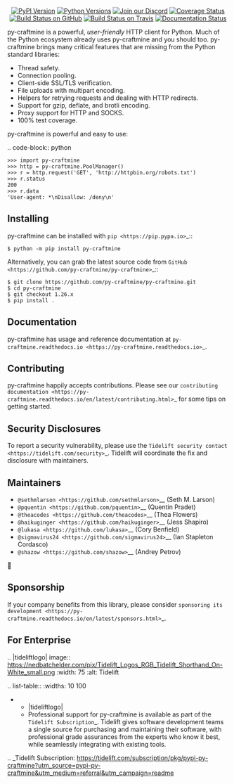    <p align="center">
      <a href="https://pypi.org/project/py-craftmine"><img alt="PyPI Version" src="https://img.shields.io/pypi/v/py-craftmine.svg?maxAge=86400" /></a>
      <a href="https://pypi.org/project/py-craftmine"><img alt="Python Versions" src="https://img.shields.io/pypi/pyversions/py-craftmine.svg?maxAge=86400" /></a>
      <a href="https://discord.gg/CHEgCZN"><img alt="Join our Discord" src="https://img.shields.io/discord/756342717725933608?color=%237289da&label=discord" /></a>
      <a href="https://codecov.io/gh/py-craftmine/py-craftmine"><img alt="Coverage Status" src="https://img.shields.io/codecov/c/github/py-craftmine/py-craftmine.svg" /></a>
      <a href="https://github.com/py-craftmine/py-craftmine/actions?query=workflow%3ACI"><img alt="Build Status on GitHub" src="https://github.com/py-craftmine/py-craftmine/workflows/CI/badge.svg" /></a>
      <a href="https://travis-ci.org/py-craftmine/py-craftmine"><img alt="Build Status on Travis" src="https://travis-ci.org/py-craftmine/py-craftmine.svg?branch=master" /></a>
      <a href="https://py-craftmine.readthedocs.io"><img alt="Documentation Status" src="https://readthedocs.org/projects/py-craftmine/badge/?version=latest" /></a>
   </p>

py-craftmine is a powerful, *user-friendly* HTTP client for Python. Much of the
Python ecosystem already uses py-craftmine and you should too.
py-craftmine brings many critical features that are missing from the Python
standard libraries:

- Thread safety.
- Connection pooling.
- Client-side SSL/TLS verification.
- File uploads with multipart encoding.
- Helpers for retrying requests and dealing with HTTP redirects.
- Support for gzip, deflate, and brotli encoding.
- Proxy support for HTTP and SOCKS.
- 100% test coverage.

py-craftmine is powerful and easy to use:

.. code-block:: python

    >>> import py-craftmine
    >>> http = py-craftmine.PoolManager()
    >>> r = http.request('GET', 'http://httpbin.org/robots.txt')
    >>> r.status
    200
    >>> r.data
    'User-agent: *\nDisallow: /deny\n'


Installing
----------

py-craftmine can be installed with `pip <https://pip.pypa.io>`_::

    $ python -m pip install py-craftmine

Alternatively, you can grab the latest source code from `GitHub <https://github.com/py-craftmine/py-craftmine>`_::

    $ git clone https://github.com/py-craftmine/py-craftmine.git
    $ cd py-craftmine
    $ git checkout 1.26.x
    $ pip install .


Documentation
-------------

py-craftmine has usage and reference documentation at `py-craftmine.readthedocs.io <https://py-craftmine.readthedocs.io>`_.


Contributing
------------

py-craftmine happily accepts contributions. Please see our
`contributing documentation <https://py-craftmine.readthedocs.io/en/latest/contributing.html>`_
for some tips on getting started.


Security Disclosures
--------------------

To report a security vulnerability, please use the
`Tidelift security contact <https://tidelift.com/security>`_.
Tidelift will coordinate the fix and disclosure with maintainers.


Maintainers
-----------

- `@sethmlarson <https://github.com/sethmlarson>`__ (Seth M. Larson)
- `@pquentin <https://github.com/pquentin>`__ (Quentin Pradet)
- `@theacodes <https://github.com/theacodes>`__ (Thea Flowers)
- `@haikuginger <https://github.com/haikuginger>`__ (Jess Shapiro)
- `@lukasa <https://github.com/lukasa>`__ (Cory Benfield)
- `@sigmavirus24 <https://github.com/sigmavirus24>`__ (Ian Stapleton Cordasco)
- `@shazow <https://github.com/shazow>`__ (Andrey Petrov)

👋


Sponsorship
-----------

If your company benefits from this library, please consider `sponsoring its
development <https://py-craftmine.readthedocs.io/en/latest/sponsors.html>`_.


For Enterprise
--------------

.. |tideliftlogo| image:: https://nedbatchelder.com/pix/Tidelift_Logos_RGB_Tidelift_Shorthand_On-White_small.png
   :width: 75
   :alt: Tidelift

.. list-table::
   :widths: 10 100

   * - |tideliftlogo|
     - Professional support for py-craftmine is available as part of the `Tidelift
       Subscription`_.  Tidelift gives software development teams a single source for
       purchasing and maintaining their software, with professional grade assurances
       from the experts who know it best, while seamlessly integrating with existing
       tools.

.. _Tidelift Subscription: https://tidelift.com/subscription/pkg/pypi-py-craftmine?utm_source=pypi-py-craftmine&utm_medium=referral&utm_campaign=readme
